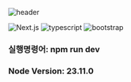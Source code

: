 ![header](https://capsule-render.vercel.app/api?type=waving&color=283044&height=320&section=header&text=Next.js-with-canvas&fontSize=90&fontColor=fff)

![Next.js](https://img.shields.io/badge/Next.js-000?logo=nextdotjs&logoColor=fff&style=for-the-badge)
![typescript](https://img.shields.io/badge/TypeScript-007ACC?style=for-the-badge&logo=typescript&logoColor=white)
![bootstrap](https://img.shields.io/badge/Bootstrap-563D7C?style=for-the-badge&logo=bootstrap&logoColor=white)

### 실행명령어: npm run dev

### Node Version: 23.11.0
